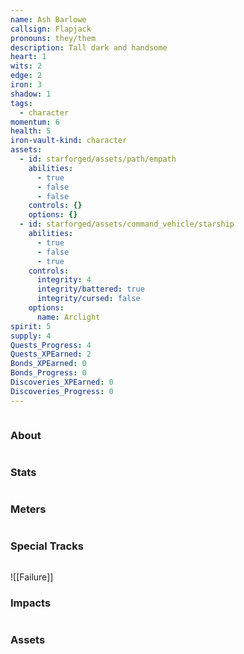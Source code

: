 ```yaml
---
name: Ash Barlowe
callsign: Flapjack
pronouns: they/them
description: Tall dark and handsome
heart: 1
wits: 2
edge: 2
iron: 3
shadow: 1
tags:
  - character
momentum: 6
health: 5
iron-vault-kind: character
assets:
  - id: starforged/assets/path/empath
    abilities:
      - true
      - false
      - false
    controls: {}
    options: {}
  - id: starforged/assets/command_vehicle/starship
    abilities:
      - true
      - false
      - true
    controls:
      integrity: 4
      integrity/battered: true
      integrity/cursed: false
    options:
      name: Arclight
spirit: 5
supply: 4
Quests_Progress: 4
Quests_XPEarned: 2
Bonds_XPEarned: 0
Bonds_Progress: 0
Discoveries_XPEarned: 0
Discoveries_Progress: 0
---
```

```iron-vault-character
```

### About

```iron-vault-character-info
```

### Stats
```iron-vault-character-stats
```

### Meters
```iron-vault-character-meters
```

### Special Tracks
```iron-vault-character-special-tracks
```

![[Failure]]
### Impacts
```iron-vault-character-impacts
```

### Assets
```iron-vault-character-assets
```
